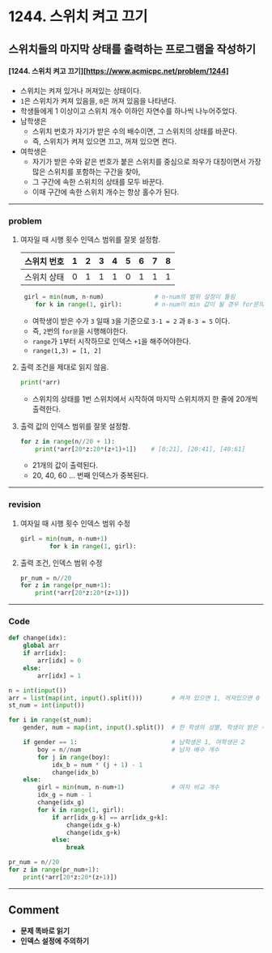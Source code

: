 # 1244. 스위치 켜고 끄기

## 스위치들의 마지막 상태를 출력하는 프로그램을 작성하기

#### [1244. 스위치 켜고 끄기][https://www.acmicpc.net/problem/1244]

- 스위치는 켜져 있거나 꺼져있는 상태이다.
- `1`은 스위치가 켜져 있음을, `0`은 꺼져 있음을 나타낸다. 
- 학생들에게 1 이상이고 스위치 개수 이하인 자연수를 하나씩 나누어주었다.
- 남학생은 
  - 스위치 번호가 자기가 받은 수의 배수이면, 그 스위치의 상태를 바꾼다.
  -  즉, 스위치가 켜져 있으면 끄고, 꺼져 있으면 켠다. 
- 여학생은 
  - 자기가 받은 수와 같은 번호가 붙은 스위치를 중심으로 좌우가 대칭이면서 가장 많은 스위치를 포함하는 구간을 찾아,
  -  그 구간에 속한 스위치의 상태를 모두 바꾼다. 
  - 이때 구간에 속한 스위치 개수는 항상 홀수가 된다.

---

###  problem

1. 여자일 때 시행 횟수 인덱스 범위를 잘못 설정함.

   | 스위치 번호 | 1    | 2    | 3    | 4    | 5    | 6    | 7    | 8    |
   | ----------- | ---- | ---- | ---- | ---- | ---- | ---- | ---- | ---- |
   | 스위치 상태 | 0    | 1    | 1    | 1    | 0    | 1    | 1    | 1    |

   ```python
    girl = min(num, n-num)              # n-num의 범위 설정이 틀림
       for k in range(1, girl):         # n-num이 min 값이 될 경우 for문의 시행 횟수가 틀림
   ```

   - 여학생이 받은 수가 `3` 일때  `3`을 기준으로 `3-1 = 2` 과 `8-3 = 5` 이다.
   - 즉, `2`번의 `for문`을 시행해야한다.
   - `range`가 `1`부터 시작하므로 인덱스 `+1`을 해주어야한다.
   - `range(1,3) = [1, 2]`

   

2. 출력 조건을 제대로 읽지 않음.

   ```python
   print(*arr)
   ```

   - 스위치의 상태를 1번 스위치에서 시작하여 마지막 스위치까지 한 줄에 20개씩 출력한다.

   

3. 출력 값의 인덱스 범위를 잘못 설정함.

   ```python
   for z in range(n//20 + 1):
       print(*arr[20*z:20*(z+1)+1])    # [0:21], [20:41], [40:61]
   ```

   - 21개의 값이 출력된다.
   - 20, 40, 60 ... 번째 인덱스가 중복된다.

---

### revision

1. 여자일 때 시행 횟수 인덱스 범위 수정

   ```python
   girl = min(num, n-num+1)
           for k in range(1, girl):
   ```

2. 출력 조건, 인덱스 범위 수정

   ```python
   pr_num = n//20
   for z in range(pr_num+1):
       print(*arr[20*z:20*(z+1)])
   ```

---

### Code

```python
def change(idx):
    global arr
    if arr[idx]:
        arr[idx] = 0
    else:
        arr[idx] = 1

n = int(input())
arr = list(map(int, input().split()))        # 켜져 있으면 1, 꺼져있으면 0
st_num = int(input())

for i in range(st_num):
    gender, num = map(int, input().split())  # 한 학생의 성별, 학생이 받은 수

    if gender == 1:                          # 남학생은 1, 여학생은 2
        boy = n//num                         # 남자 배수 개수
        for j in range(boy):
            idx_b = num * (j + 1) - 1
            change(idx_b)
    else:
        girl = min(num, n-num+1)             # 여자 비교 개수
        idx_g = num - 1
        change(idx_g)
        for k in range(1, girl):
            if arr[idx_g-k] == arr[idx_g+k]:
                change(idx_g-k)
                change(idx_g+k)
            else:
                break

pr_num = n//20
for z in range(pr_num+1):
    print(*arr[20*z:20*(z+1)])
```

---

## Comment

- **문제 똑바로 읽기**
- **인덱스 설정에 주의하기**